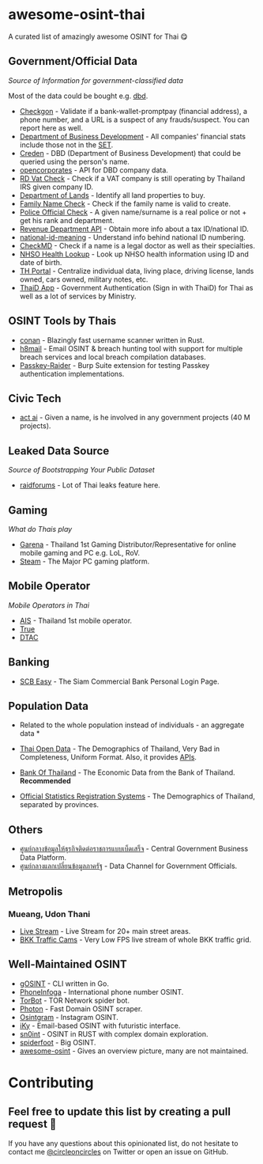 # awesome-osint-thai
A curated list of amazingly awesome OSINT for Thai 😋

## Government/Official Data

*Source of Information for government-classified data*

Most of the data could be bought e.g. [dbd](https://medium.com/incubate-co-th/%E0%B9%81%E0%B8%8A%E0%B8%A3%E0%B9%8C%E0%B8%9B%E0%B8%A3%E0%B8%B0%E0%B8%AA%E0%B8%9A%E0%B8%81%E0%B8%B2%E0%B8%A3%E0%B8%93%E0%B8%81%E0%B8%B2%E0%B8%A3%E0%B8%8B%E0%B8%B7%E0%B9%89%E0%B8%AD%E0%B8%82%E0%B9%89%E0%B8%AD%E0%B8%A1%E0%B8%B9%E0%B8%A5%E0%B8%88%E0%B8%B2%E0%B8%81%E0%B8%81%E0%B8%A3%E0%B8%A1%E0%B8%9E%E0%B8%B1%E0%B8%92%E0%B8%99%E0%B8%B2%E0%B8%98%E0%B8%B8%E0%B8%A3%E0%B8%81%E0%B8%B4%E0%B8%88%E0%B8%81%E0%B8%B2%E0%B8%A3%E0%B8%84%E0%B9%89%E0%B8%B2-56bdd0987000).

* [Checkgon](https://checkgon.go.th/) - Validate if a bank-wallet-promptpay (financial address), a phone number, and a URL is a suspect of any frauds/suspect. You can report here as well.
* [Department of Business Development](http://datawarehouse.dbd.go.th/) - All companies' financial stats include those not in the [SET](https://www.set.or.th/set/mainpage.do?language=en&country=US).
* [Creden](https://creden.co/creditscore/business/main.html) - DBD (Department of Business Development) that could be queried using the person's name.
* [opencorporates](https://opencorporates.com/) - API for DBD company data.
* [RD Vat Check](https://vsreg.rd.go.th/VATINFOWSWeb/jsp/VATInfoWSServlet#) - Check if a VAT company is still operating by Thailand IRS given company ID.
* [Department of Lands](http://dolwms.dol.go.th/tvwebp/) - Identify all land properties to buy.
* [Family Name Check](http://www.khonthai.com/online/WCHECKLNAME/) - Check if the family name is valid to create.
* [Police Official Check](https://www.thaipolice.net/) - A given name/surname is a real police or not + get his rank and department.
* [Revenue Department API](https://zenateconnect.github.io/RevenueDepartmentService/) - Obtain more info about a tax ID/national ID.
* [national-id-meaning](https://github.com/heypoom/national-id-meaning) - Understand info behind national ID numbering.
* [CheckMD](https://checkmd.tmc.or.th/) - Check if a name is a legal doctor as well as their specialties.
* [NHSO Health Lookup](https://srmcitizen.nhso.go.th/) - Look up NHSO health information using ID and date of birth.
* [TH Portal](https://thportal.bora.dopa.go.th/#/) - Centralize individual data, living place, driving license, lands owned, cars owned, military notes, etc.
* [ThaiD App](https://play.google.com/store/apps/details?id=th.go.dopa.bora.dims.ddopa&hl=en&pli=1) - Government Authentication (Sign in with ThaiD) for Thai as well as a lot of services by Ministry.

## OSINT Tools by Thais
* [conan](https://github.com/tomhoma/conan) - Blazingly fast username scanner written in Rust.
* [h8mail](https://github.com/siamthanathack/h8mail) - Email OSINT & breach hunting tool with support for multiple breach services and local breach compilation databases.
* [Passkey-Raider](https://github.com/siamthanathack/Passkey-Raider) - Burp Suite extension for testing Passkey authentication implementations.

## Civic Tech
* [act ai](https://actai.co/) - Given a name, is he involved in any government projects (40 M projects).

## Leaked Data Source

*Source of Bootstrapping Your Public Dataset*

* [raidforums](https://raidforums.com/) - Lot of Thai leaks feature here.

## Gaming

*What do Thais play*

* [Garena](https://www.garena.co.th/) - Thailand 1st Gaming Distributor/Representative for online mobile gaming and PC e.g. LoL, RoV.
* [Steam](https://store.steampowered.com/) - The Major PC gaming platform.

## Mobile Operator

*Mobile Operators in Thai*

* [AIS](https://myais.ais.co.th/) - Thailand 1st mobile operator.
* [True](https://www.truecorp.co.th/)
* [DTAC](https://www.dtac.co.th/)

## Banking 

* [SCB Easy](https://www.scbeasy.com/v1.4/site/presignon/index.asp) - The Siam Commercial Bank Personal Login Page.

## Population Data

* Related to the whole population instead of individuals - an aggregate data *

* [Thai Open Data](https://data.go.th) - The Demographics of Thailand, Very Bad in Completeness, Uniform Format. Also, it provides [APIs](https://api.data.go.th).
* [Bank Of Thailand](https://apiportal.bot.or.th/bot/public/) - The Economic Data from the Bank of Thailand. __Recommended__
* [Official Statistics Registration Systems](http://stat.bora.dopa.go.th) - The Demographics of Thailand, separated by provinces.

## Others

* [ศูนย์กลางข้อมูลให้ธุรกิจติดต่อราชการแบบเบ็ดเสร็จ](https://biz.govchannel.go.th/) - Central Government Business Data Platform.
* [ศูนย์กลางแลกเปลี่ยนข้อมูลภาครัฐ](https://gdx.dga.or.th/Account/Login?ReturnUrl=%2f) - Data Channel for Government Officials.

## Metropolis
### Mueang, Udon Thani
* [Live Stream](http://streaming.udoncity.go.th/index.php) - Live Stream for 20+ main street areas. 
* [BKK Traffic Cams](http://www.bmatraffic.com/index.aspx) - Very Low FPS live stream of whole BKK traffic grid.

## Well-Maintained OSINT
* [gOSINT](https://github.com/Nhoya/gOSINT) - CLI written in Go.
* [PhoneInfoga](https://github.com/sundowndev/PhoneInfoga) - International phone number OSINT.
* [TorBot](https://github.com/DedSecInside/TorBot) - TOR Network spider bot.
* [Photon](https://github.com/s0md3v/Photon) - Fast Domain OSINT scraper.
* [Osintgram](https://github.com/Datalux/Osintgram) - Instagram OSINT.
* [iKy](https://github.com/kennbroorg/iKy) - Email-based OSINT with futuristic interface.
* [sn0int](https://github.com/kpcyrd/sn0int) - OSINT in RUST with complex domain exploration.
* [spiderfoot](https://github.com/smicallef/spiderfoot) - Big OSINT.
* [awesome-osint](https://github.com/jivoi/awesome-osint) - Gives an overview picture, many are not maintained.

# Contributing

Feel free to update this list by creating a pull request 🥰
---

If you have any questions about this opinionated list, do not hesitate to contact me [@circleoncircles](https://twitter.com/circleoncircles) on Twitter or open an issue on GitHub.
